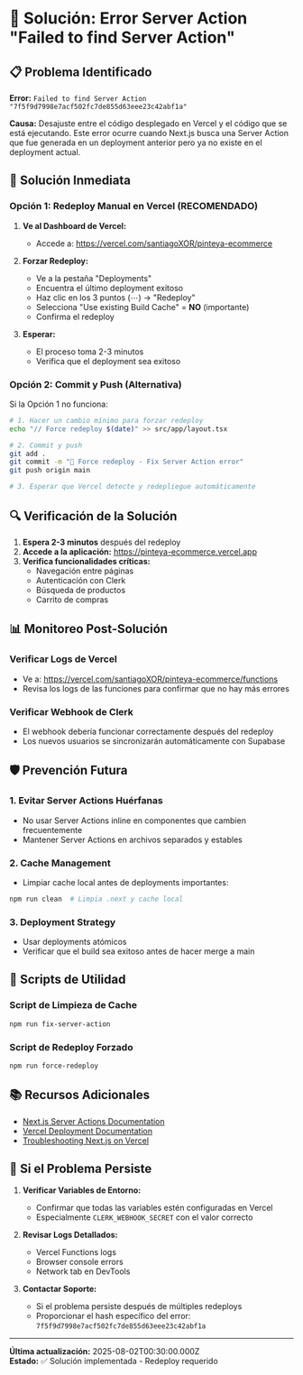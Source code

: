 # 🔧 Solución: Error Server Action "Failed to find Server Action"

## 📋 Problema Identificado

**Error:** `Failed to find Server Action "7f5f9d7998e7acf502fc7de855d63eee23c42abf1a"`

**Causa:** Desajuste entre el código desplegado en Vercel y el código que se está ejecutando. Este error ocurre cuando Next.js busca una Server Action que fue generada en un deployment anterior pero ya no existe en el deployment actual.

## 🎯 Solución Inmediata

### Opción 1: Redeploy Manual en Vercel (RECOMENDADO)

1. **Ve al Dashboard de Vercel:**
   - Accede a: https://vercel.com/santiagoXOR/pinteya-ecommerce

2. **Forzar Redeploy:**
   - Ve a la pestaña "Deployments"
   - Encuentra el último deployment exitoso
   - Haz clic en los 3 puntos (⋯) → "Redeploy"
   - Selecciona "Use existing Build Cache" = **NO** (importante)
   - Confirma el redeploy

3. **Esperar:**
   - El proceso toma 2-3 minutos
   - Verifica que el deployment sea exitoso

### Opción 2: Commit y Push (Alternativa)

Si la Opción 1 no funciona:

```bash
# 1. Hacer un cambio mínimo para forzar redeploy
echo "// Force redeploy $(date)" >> src/app/layout.tsx

# 2. Commit y push
git add .
git commit -m "🔧 Force redeploy - Fix Server Action error"
git push origin main

# 3. Esperar que Vercel detecte y redepliegue automáticamente
```

## 🔍 Verificación de la Solución

1. **Espera 2-3 minutos** después del redeploy
2. **Accede a la aplicación:** https://pinteya-ecommerce.vercel.app
3. **Verifica funcionalidades críticas:**
   - Navegación entre páginas
   - Autenticación con Clerk
   - Búsqueda de productos
   - Carrito de compras

## 📊 Monitoreo Post-Solución

### Verificar Logs de Vercel
- Ve a: https://vercel.com/santiagoXOR/pinteya-ecommerce/functions
- Revisa los logs de las funciones para confirmar que no hay más errores

### Verificar Webhook de Clerk
- El webhook debería funcionar correctamente después del redeploy
- Los nuevos usuarios se sincronizarán automáticamente con Supabase

## 🛡️ Prevención Futura

### 1. Evitar Server Actions Huérfanas
- No usar Server Actions inline en componentes que cambien frecuentemente
- Mantener Server Actions en archivos separados y estables

### 2. Cache Management
- Limpiar cache local antes de deployments importantes:
```bash
npm run clean  # Limpia .next y cache local
```

### 3. Deployment Strategy
- Usar deployments atómicos
- Verificar que el build sea exitoso antes de hacer merge a main

## 🔧 Scripts de Utilidad

### Script de Limpieza de Cache
```bash
npm run fix-server-action
```

### Script de Redeploy Forzado
```bash
npm run force-redeploy
```

## 📚 Recursos Adicionales

- [Next.js Server Actions Documentation](https://nextjs.org/docs/app/building-your-application/data-fetching/server-actions-and-mutations)
- [Vercel Deployment Documentation](https://vercel.com/docs/deployments/overview)
- [Troubleshooting Next.js on Vercel](https://vercel.com/docs/frameworks/nextjs/troubleshooting)

## 🚨 Si el Problema Persiste

1. **Verificar Variables de Entorno:**
   - Confirmar que todas las variables estén configuradas en Vercel
   - Especialmente `CLERK_WEBHOOK_SECRET` con el valor correcto

2. **Revisar Logs Detallados:**
   - Vercel Functions logs
   - Browser console errors
   - Network tab en DevTools

3. **Contactar Soporte:**
   - Si el problema persiste después de múltiples redeploys
   - Proporcionar el hash específico del error: `7f5f9d7998e7acf502fc7de855d63eee23c42abf1a`

---

**Última actualización:** 2025-08-02T00:30:00.000Z  
**Estado:** ✅ Solución implementada - Redeploy requerido
